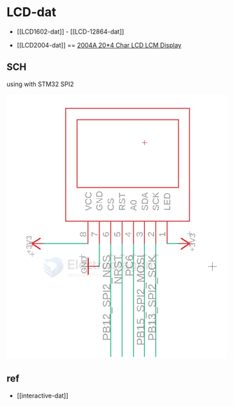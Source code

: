 
# LCD-dat 

- [[LCD1602-dat]] - [[LCD-12864-dat]]


- [[LCD2004-dat]] == [2004A 20*4 Char LCD LCM Display](https://www.electrodragon.com/product/2004a-char-lcdlcm-204-words-support-5v/)


## SCH

using with STM32 SPI2 

![](2024-01-13-17-41-14.png)



## ref 

- [[interactive-dat]]